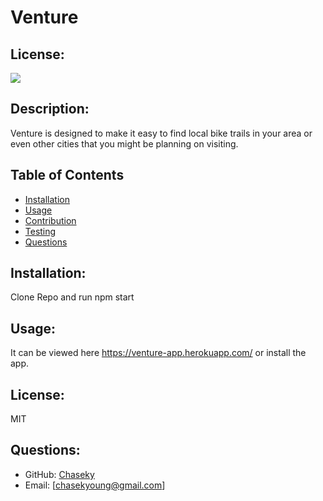 # Venture

## License:

  <img src="https://img.shields.io/badge/License-MIT-blue">
  
  ## Description:
  Venture is designed to make it easy to find local bike trails in your area or even other cities that you might be planning on visiting.
  ## Table of Contents
  - [Installation](#installation)
  - [Usage](#usage)
  - [Contribution](#contribution)
  - [Testing](#testing)
  - [Questions](#questions)

## Installation:

Clone Repo and run npm start

## Usage:

It can be viewed here https://venture-app.herokuapp.com/ or install the app.

## License:

MIT

## Questions:

- GitHub: [Chaseky](https://github.com/ChaseKY)
- Email: [chasekyoung@gmail.com]
